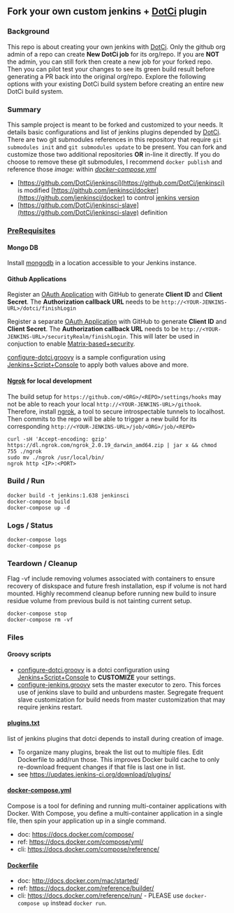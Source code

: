 ## Fork your own custom jenkins + [DotCi](http://groupon.github.io/DotCi/) plugin

### Background

This repo is about creating your own jenkins with [DotCi](http://groupon.github.io/DotCi/). Only the github org admin of a repo can create __New DotCi job__ for its org/repo. If you are __NOT__ the admin, you can still fork then create a new job for your forked repo. Then you can pilot test your changes to see its green build result before generating a PR back into the original org/repo. Explore the following options with your existing DotCi build system before creating an entire new DotCi build system.

### Summary

This sample project is meant to be forked and customized to your needs. It details basic configurations and list of jenkins plugins depended by [DotCi](https://github.com/groupon/DotCi). There are two git submodules references in this repository that require ``git submodules init`` and ``git submodules update`` to be present. You can fork and customize those two additional repositories __OR__ in-line it directly. If you do choose to remove these git submodules,  I recommend ``docker publish`` and reference those _image:_ within _[docker-compose.yml](docker-compose.yml)_

 * [https://github.com/DotCi/jenkinsci](https://github.com/DotCi/jenkinsci) is modified [https://github.com/jenkinsci/docker](https://github.com/jenkinsci/docker) to control [jenkins version](https://jenkins-ci.org/changelog)
 * [https://github.com/DotCi/jenkinsci-slave](https://github.com/DotCi/jenkinsci-slave) definition

### [PreRequisites](http://groupon.github.io/DotCi/installation/PreRequisites.html)

#### Mongo DB

Install [mongodb](https://www.mongodb.org/) in a location accessible to your Jenkins instance.

#### Github Applications

Register an [OAuth
Application](https://github.com/settings/applications/new) with GitHub
to generate __Client ID__ and __Client Secret__. The __Authorization callback URL__ needs to be `http://<YOUR-JENKINS-URL>/dotci/finishLogin`

Register a separate [OAuth
Application](https://github.com/settings/applications/new) with GitHub
to generate __Client ID__ and __Client Secret__. The __Authorization callback URL__ needs to be `http://<YOUR-JENKINS-URL>/securityRealm/finishLogin`. This will later be used in conjuction to enable  [Matrix-based+security](https://wiki.jenkins-ci.org/display/JENKINS/Matrix-based+security).

[configure-dotci.groovy](configure-dotci.groovy) is a sample configuration using [Jenkins+Script+Console](https://wiki.jenkins-ci.org/display/JENKINS/Jenkins+Script+Console) to apply both values above and more.

#### [Ngrok](https://ngrok.com) for local development
The build setup for `https://github.com/<ORG>/<REPO>/settings/hooks` may not be able to reach your local  `http://<YOUR-JENKINS-URL>/githook`. Therefore, install [ngrok](https://ngrok.com), a tool to secure introspectable tunnels to localhost. Then commits to the repo will be able to trigger a new build for its corresponding `http://<YOUR-JENKINS-URL>/job/<ORG>/job/<REPO>`
```
curl -sH 'Accept-encoding: gzip' https://dl.ngrok.com/ngrok_2.0.19_darwin_amd64.zip | jar x && chmod 755 ./ngrok
sudo mv ./ngrok /usr/local/bin/
ngrok http <IP>:<PORT>
```

### Build / Run
```
docker build -t jenkins:1.638 jenkinsci
docker-compose build
docker-compose up -d
```

### Logs / Status
```
docker-compose logs
docker-compose ps
```

### Teardown / Cleanup

Flag -vf include removing volumes associated with containers to ensure recovery of diskspace and future fresh installation, esp if volume is not hard mounted.
Highly recommend cleanup before running new build to insure residue volume from previous build is not tainting current setup.
```
docker-compose stop
docker-compose rm -vf
```

### Files

#### Groovy scripts
 * [configure-dotci.groovy](configure-dotci.groovy) is a dotci configuration using [Jenkins+Script+Console](https://wiki.jenkins-ci.org/display/JENKINS/Jenkins+Script+Console) to __CUSTOMIZE__ your settings.
 * [configure-jenkins.groovy](configure-jenkins.groovy) sets the master executor to zero. This forces use of jenkins slave to build and unburdens master. Segregate frequent slave customization for build needs from master customization that may require jenkins restart.

#### [plugins.txt](plugins.txt)
list of jenkins plugins that dotci depends to install during creation of image.
 * To organize many plugins, break the list out to multiple files. Edit Dockerfile to add/run those. This improves Docker build cache to only re-download frequent changes if that file is last one in list.
 * see https://updates.jenkins-ci.org/download/plugins/

#### [docker-compose.yml](docker-compose.yml)
Compose is a tool for defining and running multi-container applications with Docker. With Compose, you define a multi-container application in a single file, then spin your application up in a single command.
  * doc: https://docs.docker.com/compose/
  * ref: https://docs.docker.com/compose/yml/
  * cli: https://docs.docker.com/compose/reference/

#### [Dockerfile](Dockerfile)
  * doc: http://docs.docker.com/mac/started/
  * ref: https://docs.docker.com/reference/builder/
  * cli: https://docs.docker.com/reference/run/ - PLEASE use ``docker-compose up`` instead ``docker run``.
